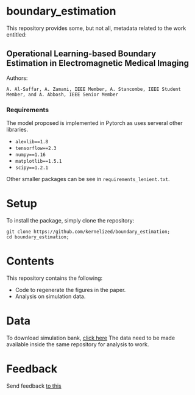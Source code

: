 # boundary_estimation
This repository provides some, but not all, metadata related to the work entitled:

## Operational Learning-based Boundary Estimation in Electromagnetic Medical Imaging

Authors:
```
A. Al-Saffar, A. Zamani, IEEE Member, A. Stancombe, IEEE Student Member, and A. Abbosh, IEEE Senior Member
```

### Requirements

The model proposed is implemented in Pytorch as uses serveral other libraries.

* `alexlib==1.8`
* `tensorflow==2.3`
* `numpy==1.16`
* `matplotlib==1.5.1`
* `scipy==1.2.1`

Other smaller packages can be see in `requirements_lenient.txt`.

# Setup

To install the package, simply clone the repository:

```
git clone https://github.com/kernelized/boundary_estimation;
cd boundary_estimation;
```

# Contents
This repository contains the following:
* Code to regenerate the figures in the paper.
* Analysis on simulation data.

# Data
To download simulation bank, [click here](<https://drive.google.com/drive/folders/1_K84MtqL6Oq25cRp_O_zqB7wRbNUFwqN?usp=sharing>)
The data need to be made available inside the same repository for analysis to work.

# Feedback
Send feedback [to this](mailto:a.alsaffar@uqconnect.edu.au)
